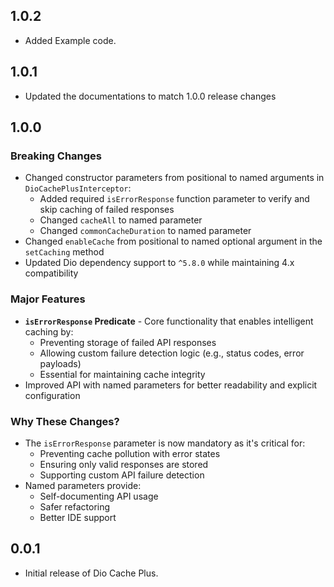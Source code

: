 ## 1.0.2
* Added Example code.

## 1.0.1
* Updated the documentations to match 1.0.0 release changes

## 1.0.0

### Breaking Changes
* Changed constructor parameters from positional to named arguments in `DioCachePlusInterceptor`:
  * Added required `isErrorResponse` function parameter to verify and skip caching of failed responses
  * Changed `cacheAll` to named parameter
  * Changed `commonCacheDuration` to named parameter
* Changed `enableCache` from positional to named optional argument in the `setCaching` method
* Updated Dio dependency support to `^5.8.0` while maintaining 4.x compatibility

### Major Features
* **`isErrorResponse` Predicate** - Core functionality that enables intelligent caching by:
  * Preventing storage of failed API responses
  * Allowing custom failure detection logic (e.g., status codes, error payloads)
  * Essential for maintaining cache integrity
* Improved API with named parameters for better readability and explicit configuration

### Why These Changes?
* The `isErrorResponse` parameter is now mandatory as it's critical for:
  * Preventing cache pollution with error states
  * Ensuring only valid responses are stored
  * Supporting custom API failure detection
* Named parameters provide:
  * Self-documenting API usage
  * Safer refactoring
  * Better IDE support

## 0.0.1

* Initial release of Dio Cache Plus.
